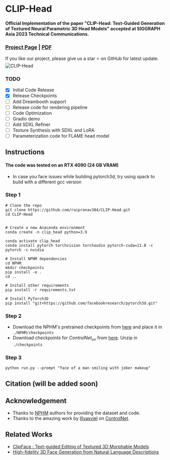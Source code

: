 # CLIP-Head
#### Official Implementation of the paper "CLIP-Head: Text-Guided Generation of Textured Neural Parametric 3D Head Models" accepted at SIGGRAPH Asia 2023 Technical Communications.
### [Project Page](https://raipranav384.github.io/clip_head/) | [PDF](https://raipranav384.github.io/clip_head/static/videos/Clip_Head.pdf)
If you like our project, please give us a star ⭐ on GitHub for latest update.
![CLIP-Head](./images/clip-head.gif)

### TODO

- [x] Initial Code Release
- [x] Release Checkpoints
- [ ] Add Dreambooth support
- [ ] Release code for rendering pipeline
- [ ] Code Optimization
- [ ] Gradio demo
- [ ] Add SDXL Refiner
- [ ] Texture Synthesis with SDXL and LoRA
- [ ] Parameterization code for FLAME head model

## Instructions

#### The code was tested on an RTX 4090 (24 GB VRAM)
- In case you face issues while building pytorch3d, try using spack to build with a different gcc version
### Step 1

```
# Clone the repo
git clone https://github.com/raipranav384/CLIP-Head.git
cd CLIP-Head


# Create a new Anaconda environment
conda create -n clip_head python=3.9

conda activate clip_head
conda install pytorch torchvision torchaudio pytorch-cuda=11.8 -c pytorch -c nvidia

# Install NPHM dependencies
cd NPHM
mkdir checkpoints
pip install -e .
cd ..

# Install other requirements
pip install -r requirements.txt

# Install PyTorch3D
pip install "git+https://github.com/facebookresearch/pytorch3d.git"
```

### Step 2 
- Download the NPHM's pretrained checkpoints from [here](https://drive.google.com/drive/folders/1dajUVhnYgRxbmX9CpAXDw702YYb0VHm9) and place it in `./NPHM/checkpoints`
- Download checkpoints for $ControlNet_{uv}$ from [here](https://drive.google.com/file/d/1ReBlV7BX6eIbrIjYj2MV7AeLAZeP3aft/view?usp=sharing). Unzip in `./checkpoints`

### Step 3
```
python run.py --prompt "face of a man smiling with joker makeup"
```
## Citation (will be added soon)

## Acknowledgement
* Thanks to [NPHM](https://github.com/SimonGiebenhain/NPHM#learning-neural-parametric-head-models-nphm) authors for providing the dataset and code.
* Thanks to the amazing work by [lllyasviel](https://github.com/lllyasviel/) on [ControlNet](https://github.com/lllyasviel/ControlNet).

## Related Works
* [ClipFace : Text-guided Editing of Textured 3D Morphable Models](https://shivangi-aneja.github.io/projects/clipface/?utm_source=catalyzex.com)
* [High-fidelity 3D Face Generation from Natural Language Descriptions](https://github.com/zhuhao-nju/describe3d)
